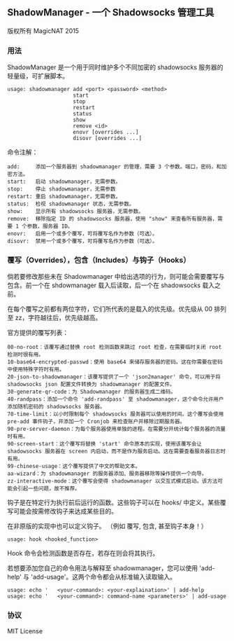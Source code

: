 ShadowManager - 一个 Shadowsocks 管理工具
---

版权所有 MagicNAT 2015

### 用法

ShadowManager 是一个用于同时维护多个不同加密的 shadowsocks 服务器的轻量级，可扩展脚本。


	usage: shadowmanager add <port> <password> <method>
	                     start
	                     stop
	                     restart
	                     status
	                     show
	                     remove <id>
	                     enovr [overrides ...]
	                     disovr [overrides ...]

命令注解：

	add:     添加一个服务器到 shadowmanager 的管理，需要 3 个参数。端口，密码，和加密方法。
	start:   启动 shadowmanager，无需参数。
	stop:    停止 shadowmanager，无需参数
	restart: 重启 shadowmanager，无需参数。
	status:  检视 shadowmanager 状态，无需参数。
	show:    显示所有 shadowsocks 服务器，无需参数。
	remove:  移除指定 ID 的 shadowsocks 服务器，使用 "show" 来查看所有服务器，需要 1 个参数，服务器 ID。
	enovr:   启用一个或多个覆写，可将覆写名作为参数（可选）。
	disovr:  禁用一个或多个覆写，可将覆写名作为参数（可选）。

### 覆写（Overrides），包含（Includes）与钩子（Hooks）

倘若要修改那些未在 Shadowmanager 中给出选项的行为，则可能会需要覆写与包含。前一个在 shdowmanager 载入后读取，后一个在 shadowsocks 载入之前。

在每个覆写之前都有两位字符，它们所代表的是载入的优先级。优先级从 00 排列至 zz，字符越往后，优先级越高。

官方提供的覆写列表：

	00-no-root：该覆写通过替换 root 检测函数来跳过 root 检查，在需要临时关闭 root 检测时很有用。
	10-base64-encrypted-passwd：使用 base64 来储存服务器的密码。这在你需要在密码中使用特殊字符时有用。
	20-json-to-shadowmanager：该覆写提供了一个 'json2manager' 命令，可以用于将 shadowsocks json 配置文件转换为 shadowmanager 的配置文件。
	30-generate-qr-code：为 Shadowmanager 的服务器生成二维码。
	40-randpass：添加一个命令 'add-randpass' 至 shadowmanager，这个命令允许用户添加随机密码的 shadowsocks 服务器。
	70-time-limit：以小时限制每个 shadowsocks 服务器可以使用的时间。这个覆写会使用 pre-add 事件钩子，并添加一个 Cronjob 来检查账户并移除过期服务器。
	90-pre-server-daemon：为每个服务器使用单独的进程。在需要分开统计每个服务器的流量时有用。
	90-screen-start：这个覆写将替换 'start' 命令原本的实现，使用该覆写会让 shadowsocks 服务器在 screen 内启动，而不是作为服务启动。这在需要查看服务器日志时有用。
	99-chinese-usage：这个覆写提供了中文的帮助文本。
	aa-wizard：为 shadowmanager 的服务器添加、服务器移除等操作提供一个向导。
	zz-interactive-mode：这个覆写会使得 shadowmanager 以交互式模式启动。该方法可能会引起一些问题，故不推荐。

钩子是在特定行为执行前后运行的函数。这些钩子可以在 hooks/ 中定义。某些覆写可能会按需修改钩子来达成某些目的。

在非原版的实现中也可以定义钩子。 （例如 覆写, 包含, 甚至钩子本身！） 

	usage: hook <hooked_function>
	
Hook 命令会检测函数是否存在，若存在则会将其执行。

若想要添加您自己的命令用法与解释至 shadowmanager，您可以使用 'add-help' 与 'add-usage'。这两个命令都会从标准输入读取输入。

	usage: echo '	<your-command>: <your-explaination>' | add-help
	usage: echo '	<your-command>: command-name <parameters>' | add-usage

### 协议

MIT License
